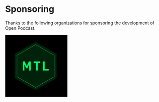 # Sponsoring

Thanks to the following organizations for sponsoring the development of Open Podcast.

<a href="https://www.media-lab.de">
    <img src="/sponsors/mtl.png" width="200" />
</a>

